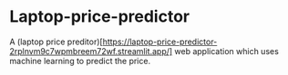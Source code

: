 # Laptop-price-predictor
A (laptop price preditor)[https://laptop-price-predictor-2rplnvm9c7wpmbreem72wf.streamlit.app/] web application which uses machine learning to predict the price.
